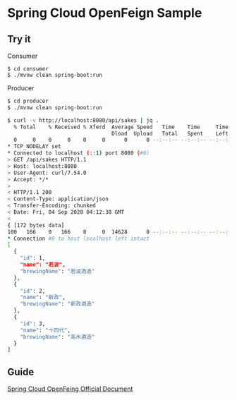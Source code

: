 # Spring Cloud OpenFeign Sample

## Try it
Consumer
```sh:
$ cd consumer
$ ./mvnw clean spring-boot:run
```

Producer
```sh
$ cd producer
$ ./mvnw clean spring-boot:run
```

```sh
$ curl -v http://localhost:8080/api/sakes | jq .
  % Total    % Received % Xferd  Average Speed   Time    Time     Time  Current
                                 Dload  Upload   Total   Spent    Left  Speed
  0     0    0     0    0     0      0      0 --:--:-- --:--:-- --:--:--     0*   Trying ::1...
* TCP_NODELAY set
* Connected to localhost (::1) port 8080 (#0)
> GET /api/sakes HTTP/1.1
> Host: localhost:8080
> User-Agent: curl/7.54.0
> Accept: */*
> 
< HTTP/1.1 200 
< Content-Type: application/json
< Transfer-Encoding: chunked
< Date: Fri, 04 Sep 2020 04:12:38 GMT
< 
{ [172 bytes data]
100   166    0   166    0     0  14628      0 --:--:-- --:--:-- --:--:-- 15090
* Connection #0 to host localhost left intact
[
  {
    "id": 1,
    "name": "若波",
    "brewingName": "若波酒造"
  },
  {
    "id": 2,
    "name": "新政",
    "brewingName": "新政酒造"
  },
  {
    "id": 3,
    "name": "十四代",
    "brewingName": "高木酒造"
  }
]
```


## Guide
[Spring Cloud OpenFeing Official Document](https://docs.spring.io/spring-cloud-openfeign/docs/2.2.5.RELEASE/reference/html/)
